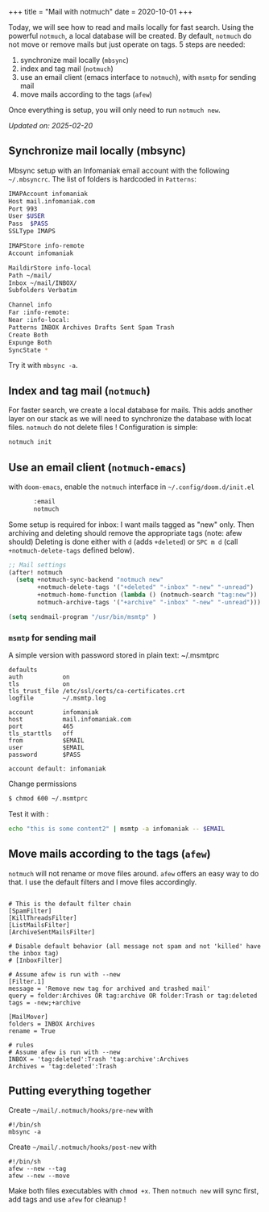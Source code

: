 +++
title = "Mail with notmuch"
date = 2020-10-01
+++

Today, we will see how to read and mails locally for fast search. Using the powerful `notmuch`, a local database will be created. By default, `notmuch` do not move or remove mails but just operate on tags. 5 steps are needed:

1. synchronize mail locally (`mbsync`)
2. index and tag mail (`notmuch`)
3. use an email client (emacs interface to `notmuch`), with `msmtp` for sending mail
4. move mails according to the tags (`afew`)

Once everything is setup, you will only need to run `notmuch new`.

*Updated on: 2025-02-20*

## Synchronize mail locally (mbsync)

Mbsync setup with an Infomaniak email account with the following `~/.mbsyncrc`. The list of folders is hardcoded in `Patterns`:
```bash
IMAPAccount infomaniak
Host mail.infomaniak.com
Port 993
User $USER
Pass  $PASS
SSLType IMAPS

IMAPStore info-remote
Account infomaniak

MaildirStore info-local
Path ~/mail/
Inbox ~/mail/INBOX/
Subfolders Verbatim

Channel info
Far :info-remote:
Near :info-local:
Patterns INBOX Archives Drafts Sent Spam Trash
Create Both
Expunge Both
SyncState *
```
Try it with `mbsync -a`.

## Index and tag mail (`notmuch`)

For faster search, we create a local database for mails. This adds another layer on our stack as we will need to synchronize the database with locat files. `notmuch` do not delete files ! Configuration is simple:

```bash
notmuch init
```

## Use an email client (`notmuch-emacs`)

with `doom-emacs`, enable the `notmuch` interface in `~/.config/doom.d/init.el`
```lisp
       :email
       notmuch
```
 
Some setup is required for inbox: I want mails tagged as "new" only.
Then archiving and deleting should remove the appropriate tags (note: afew should)
Deleting is done either with `d` (adds `+deleted`) or `SPC m d` (call `+notmuch-delete-tags` defined below).

```lisp
;; Mail settings
(after! notmuch
  (setq +notmuch-sync-backend "notmuch new"
        +notmuch-delete-tags '("+deleted" "-inbox" "-new" "-unread")
        +notmuch-home-function (lambda () (notmuch-search "tag:new"))
        notmuch-archive-tags '("+archive" "-inbox" "-new" "-unread")))

(setq sendmail-program "/usr/bin/msmtp" )
```

### `msmtp` for sending mail
A simple version with password stored in plain text: ~/.msmtprc
```
defaults
auth           on
tls            on
tls_trust_file /etc/ssl/certs/ca-certificates.crt
logfile        ~/.msmtp.log

account        infomaniak
host           mail.infomaniak.com
port           465
tls_starttls   off
from           $EMAIL
user           $EMAIL
password       $PASS

account default: infomaniak
```
Change permissions
```bash
$ chmod 600 ~/.msmtprc
```
Test it with :
```bash
echo "this is some content2" | msmtp -a infomaniak -- $EMAIL
```

## Move mails according to the tags (`afew`)

`notmuch` will not rename or move files around. `afew` offers an easy way to do that. I use the default filters and I move files accordingly.

```

# This is the default filter chain
[SpamFilter]
[KillThreadsFilter]
[ListMailsFilter]
[ArchiveSentMailsFilter]

# Disable default behavior (all message not spam and not 'killed' have the inbox tag)
# [InboxFilter]

# Assume afew is run with --new
[Filter.1]
message = 'Remove new tag for archived and trashed mail'
query = folder:Archives OR tag:archive OR folder:Trash or tag:deleted
tags = -new;+archive

[MailMover]
folders = INBOX Archives
rename = True

# rules
# Assume afew is run with --new
INBOX = 'tag:deleted':Trash 'tag:archive':Archives
Archives = 'tag:deleted':Trash
```

## Putting everything together
Create `~/mail/.notmuch/hooks/pre-new` with
```
#!/bin/sh
mbsync -a
```
Create `~/mail/.notmuch/hooks/post-new` with

```
#!/bin/sh
afew --new --tag 
afew --new --move
```
Make both files executables with `chmod +x`. Then `notmuch new` will sync first, add tags and use `afew` for cleanup !
